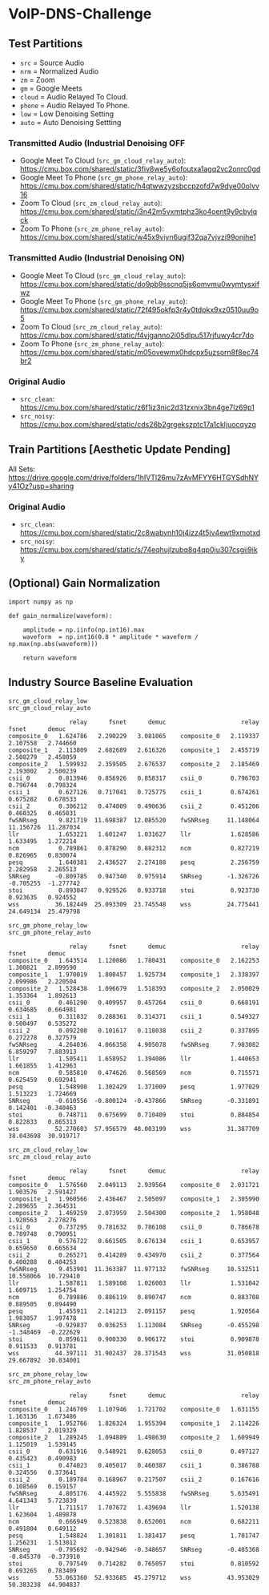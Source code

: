 # VoIP-DNS-Challenge

## Test Partitions

- `src` = Source Audio
- `nrm` = Normalized Audio
- `zm`  = Zoom
- `gm`  = Google Meets
- `cloud` = Audio Relayed To Cloud.
- `phone` = Audio Relayed To Phone.
- `low` = Low Denoising Setting
- `auto` = Auto Denoising Settting

### Transmitted Audio (Industrial Denoising OFF
- Google Meet To Cloud (`src_gm_cloud_relay_auto`):<br>https://cmu.box.com/shared/static/3fiv8we5y6ofoutxa1agq2vc2onrc0gd
- Google Meet To Phone (`src_gm_phone_relay_auto`):<br>https://cmu.box.com/shared/static/h4qtwwzyzsbccpzofd7w9dye00olvv16
- Zoom To Cloud (`src_zm_cloud_relay_auto`):<br>https://cmu.box.com/shared/static/i3n42m5vxmtphz3ko4oent9y9cbylqck
- Zoom To Phone (`src_zm_phone_relay_auto`):<br>https://cmu.box.com/shared/static/w45x9viyn6ugif32qa7vjvzi99onjhe1

### Transmitted Audio (Industrial Denoising ON)
- Google Meet To Cloud (`src_gm_cloud_relay_auto`):<br>https://cmu.box.com/shared/static/do9pb9sscnq5js6omvmu0wymtysxifwz
- Google Meet To Phone (`src_gm_phone_relay_auto`):<br>https://cmu.box.com/shared/static/72f495okfp3r4y0tdpkx9xz0510uu9o5
- Zoom To Cloud (`src_zm_cloud_relay_auto`):<br>https://cmu.box.com/shared/static/f4vjganno2i05dlpu517rjfuwy4cr7do
- Zoom To Phone (`src_zm_phone_relay_auto`):<br>https://cmu.box.com/shared/static/m05ovewmx0hdcpx5uzsorn8f8ec74br2

### Original Audio

- `src_clean`: https://cmu.box.com/shared/static/z6f1iz3nic2d31zxnix3bn4ge7lz69p1
- `src_noisy`: https://cmu.box.com/shared/static/cds26b2grgekszptc17a1ckljuocqyzq

## Train Partitions [Aesthetic Update Pending]

All Sets:
https://drive.google.com/drive/folders/1hIVTl26mu7zAvMFYY6HTGYSdhNYy41Oz?usp=sharing

### Original Audio

- `src_clean`: https://cmu.box.com/shared/static/2c8wabvnh10j4izz4t5jv4ewt9xmotxd
- `src_noisy`: https://cmu.box.com/shared/static/s/74eqhujlzubq8q4qp0ju307csgii9iky

## (Optional) Gain Normalization

```
import numpy as np

def gain_normalize(waveform):

    amplitude = np.iinfo(np.int16).max
    waveform  = np.int16(0.8 * amplitude * waveform / np.max(np.abs(waveform)))

    return waveform
```

## Industry Source Baseline Evaluation

```
src_gm_cloud_relay_low                          src_gm_cloud_relay_auto

                 relay      fsnet      demuc                     relay      fsnet      demuc
composite_0   1.624786   2.290229   3.081065    composite_0   2.119337   2.107558   2.744660
composite_1   2.113809   2.682689   2.616326    composite_1   2.455719   2.508279   2.458059
composite_2   1.599932   2.359505   2.676537    composite_2   2.185469   2.193002   2.500239
csii_0        0.813946   0.856926   0.858317    csii_0        0.796703   0.796744   0.798324
csii_1        0.627126   0.717041   0.725775    csii_1        0.674261   0.675282   0.678533
csii_2        0.306212   0.474009   0.490636    csii_2        0.451206   0.460325   0.465031
fwSNRseg      9.821719  11.698387  12.085520    fwSNRseg     11.148064  11.156726  11.287034
llr           1.653221   1.601247   1.031627    llr           1.628586   1.633495   1.272214
ncm           0.789861   0.878290   0.882312    ncm           0.827219   0.826965   0.830074
pesq          1.640381   2.436527   2.274188    pesq          2.256759   2.282958   2.265513
SNRseg       -0.809785   0.947340   0.975914    SNRseg       -1.326726  -0.705255  -1.277742
stoi          0.893047   0.929526   0.933718    stoi          0.923730   0.923635   0.924552
wss          36.182449  25.093309  23.745548    wss          24.775441  24.649134  25.479798

src_gm_phone_relay_low                          src_gm_phone_relay_auto

                 relay      fsnet      demuc                     relay      fsnet      demuc
composite_0   1.643514   1.120086   1.780431    composite_0   2.162253   1.300821   2.099590
composite_1   1.970019   1.800457   1.925734    composite_1   2.338397   2.099986   2.220504
composite_2   1.528438   1.096679   1.518393    composite_2   2.050029   1.353364   1.892613
csii_0        0.461290   0.409957   0.457264    csii_0        0.668191   0.634685   0.664981
csii_1        0.311832   0.288361   0.314371    csii_1        0.549327   0.500497   0.535272
csii_2        0.092208   0.101617   0.118038    csii_2        0.337895   0.272278   0.327579
fwSNRseg      4.264036   4.066358   4.905078    fwSNRseg      7.983082   6.859297   7.883913
llr           1.505411   1.658952   1.394086    llr           1.440653   1.661855   1.412963
ncm           0.585810   0.474626   0.568569    ncm           0.715571   0.625459   0.692941
pesq          1.548908   1.302429   1.371009    pesq          1.977029   1.513223   1.724669
SNRseg       -0.610556  -0.800124  -0.437866    SNRseg       -0.331891   0.142401  -0.340463
stoi          0.748711   0.675699   0.710409    stoi          0.884854   0.822833   0.865313
wss          52.270603  57.956579  48.003199    wss          31.387709  38.043698  30.919717

src_zm_cloud_relay_low                          src_zm_cloud_relay_auto

                 relay      fsnet      demuc                     relay      fsnet      demuc
composite_0   1.576560   2.049113   2.939564    composite_0   2.031721   1.903576   2.591427
composite_1   1.960566   2.436467   2.505097    composite_1   2.305990   2.289655   2.364531
composite_2   1.469259   2.073959   2.504300    composite_2   1.958048   1.928563   2.278276
csii_0        0.737295   0.781632   0.786108    csii_0        0.786678   0.789748   0.790951
csii_1        0.576722   0.661505   0.676134    csii_1        0.653957   0.659650   0.665634
csii_2        0.265271   0.414289   0.434970    csii_2        0.377564   0.400288   0.404253
fwSNRseg      9.453901  11.363387  11.977132    fwSNRseg     10.532511  10.558066  10.729410
llr           1.587811   1.589108   1.026003    llr           1.531042   1.609715   1.254754
ncm           0.789886   0.886119   0.890747    ncm           0.883708   0.889505   0.894490
pesq          1.455911   2.141213   2.091157    pesq          1.920564   1.983857   1.997478
SNRseg       -0.929837   0.036253   1.113084    SNRseg       -0.455298  -1.348469  -0.222629
stoi          0.859611   0.900330   0.906172    stoi          0.909878   0.911533   0.913781
wss          44.397111  31.902437  28.371543    wss          31.050818  29.667892  30.034001

src_zm_phone_relay_low                          src_zm_phone_relay_auto

                 relay      fsnet      demuc                     relay      fsnet      demuc
composite_0   1.246709   1.107946   1.721702    composite_0   1.631155   1.163136   1.673486
composite_1   1.952766   1.826324   1.955394    composite_1   2.114226   1.828537   2.019329
composite_2   1.289245   1.094889   1.498630    composite_2   1.609949   1.125019   1.539145
csii_0        0.631916   0.548921   0.628053    csii_0        0.497127   0.435423   0.490983
csii_1        0.474023   0.405017   0.460387    csii_1        0.386788   0.324556   0.373641
csii_2        0.189784   0.168967   0.217507    csii_2        0.167616   0.108569   0.159157
fwSNRseg      4.805176   4.445922   5.555838    fwSNRseg      5.635491   4.641343   5.723839
llr           1.711517   1.707672   1.439694    llr           1.520138   1.623604   1.489878
ncm           0.666949   0.523838   0.652001    ncm           0.682211   0.491804   0.649112
pesq          1.548824   1.301811   1.381417    pesq          1.701747   1.256231   1.513012
SNRseg       -0.795692  -0.942946  -0.348657    SNRseg       -0.405368  -0.845370  -0.373910
stoi          0.797549   0.714282   0.765057    stoi          0.810592   0.693265   0.783409
wss          53.063360  52.933685  45.279712    wss          43.953029  50.383238  44.904837
```
